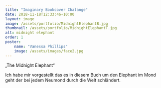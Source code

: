 ```yaml
---
title: "Imaginary Bookcover Chalange"
date: 2018-11-18T12:33:46+10:00
layout: image
image: /assets/portfolio/MidnightElephantB.jpg
thumbnail: /assets/portfolio/MidnightElephantT.jpg
alt: midnight elephant
order: 1
poster:
    name: "Vanessa Phillips"
    image: /assets/images/face2.jpg
---
```


„The Midnight Elephant“

Ich habe mir vorgestellt das es in diesem Buch um den Elephant im Mond geht der bei jedem Neumond durch die Welt schländert.
